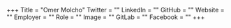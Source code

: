 +++
Title = "Omer Molcho"
Twitter = ""
LinkedIn = ""
GitHub = ""
Website = ""
Employer = ""
Role = ""
Image = ""
GitLab = ""
Facebook = ""
+++
